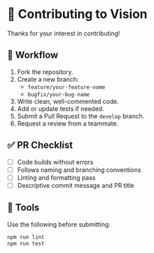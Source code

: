 # 🤝 Contributing to Vision

Thanks for your interest in contributing!

## 🚧 Workflow

1. Fork the repository.
2. Create a new branch:
   - `feature/your-feature-name`
   - `bugfix/your-bug-name`
3. Write clean, well-commented code.
4. Add or update tests if needed.
5. Submit a Pull Request to the `develop` branch.
6. Request a review from a teammate.

## ✅ PR Checklist

- [ ] Code builds without errors
- [ ] Follows naming and branching conventions
- [ ] Linting and formatting pass
- [ ] Descriptive commit message and PR title

## 🧪 Tools

Use the following before submitting:
```bash
npm run lint
npm run test
